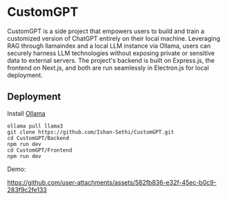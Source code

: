 # CustomGPT
CustomGPT is a side project that empowers users to build and train a customized version of ChatGPT entirely on their local machine. Leveraging RAG through llamaindex and a local LLM instance via Ollama, users can securely harness LLM technologies without exposing private or sensitive data to external servers. The project's backend is built on Express.js, the frontend on Next.js, and both are run seamlessly in Electron.js for local deployment. 

## Deployment
Install [Ollama](https://ollama.com/) 
```
ollama pull llama3
git clone https://github.com/Ishan-Sethi/CustomGPT.git
cd CustomGPT/Backend
npm run dev
cd CustomGPT/Frontend
npm run dev
```

Demo:



https://github.com/user-attachments/assets/582fb836-e32f-45ec-b0c9-283f9c2fe133


